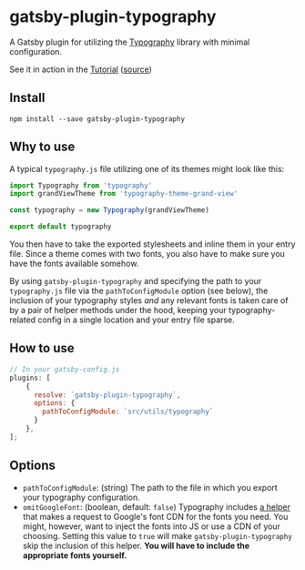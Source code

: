 # gatsby-plugin-typography

A Gatsby plugin for utilizing the [Typography](https://kyleamathews.github.io/typography.js/) library with minimal configuration.


See it in action in the [Tutorial](https://www.gatsbyjs.org/tutorial/part-two/)
([source](https://github.com/gatsbyjs/gatsby/tree/master/packages/gatsby-plugin-typography))

## Install

`npm install --save gatsby-plugin-typography`

## Why to use

A typical `typography.js` file utilizing one of its themes might look like this:

```javascript
import Typography from 'typography'
import grandViewTheme from 'typography-theme-grand-view'

const typography = new Typography(grandViewTheme)

export default typography
```

You then have to take the exported stylesheets and inline them in your entry file. Since a theme comes with two fonts, you also have to make sure you have the fonts available somehow.

By using `gatsby-plugin-typography` and specifying the path to your `typography.js` file via the `pathToConfigModule` option (see below), the inclusion of your typography styles _and_ any relevant fonts is taken care of by a pair of helper methods under the hood, keeping your typography-related config in a single location and your entry file sparse.

## How to use

```javascript
// In your gatsby-config.js
plugins: [
    {
      resolve: `gatsby-plugin-typography`,
      options: {
        pathToConfigModule: `src/utils/typography`
      }
    },
];
```

## Options

* `pathToConfigModule`: (string) The path to the file in which you export your typography configuration.
* `omitGoogleFont`: (boolean, default: `false`) Typography includes [a helper](https://github.com/KyleAMathews/typography.js/blob/e7e71c82f63c7a146eb1b5ac7017695359dd9cba/packages/react-typography/src/GoogleFont.js) that makes a request to Google's font CDN for the fonts you need. You might, however, want to inject the fonts into JS or use a CDN of your choosing. Setting this value to `true` will make `gatsby-plugin-typography` skip the inclusion of this helper. **You will have to include the appropriate fonts yourself.**
